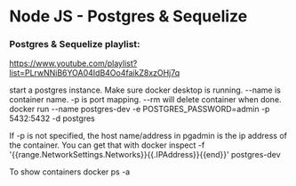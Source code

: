 ﻿# Node JS - Postgres & Sequelize

### Postgres & Sequelize playlist:

https://www.youtube.com/playlist?list=PLrwNNiB6YOA04IdB4Oo4faikZ8xzOHj7q

start a postgres instance. Make sure docker desktop is running. --name is container name. -p is port mapping. --rm will delete container when done.
docker run --name postgres-dev -e POSTGRES_PASSWORD=admin -p 5432:5432 -d postgres

If -p is not specified, the host name/address in pgadmin is the ip address of the container. You can get that with
docker inspect -f '{{range.NetworkSettings.Networks}}{{.IPAddress}}{{end}}' postgres-dev

To show containers
docker ps -a
